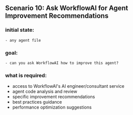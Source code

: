 ## Scenario 10: Ask WorkflowAI for Agent Improvement Recommendations

### initial state:

```
- any agent file
```

### goal:

```
- can you ask WorkflowAI how to improve this agent?
```

### what is required:

- access to WorkflowAI's AI engineer/consultant service
- agent code analysis and review
- specific improvement recommendations
- best practices guidance
- performance optimization suggestions

